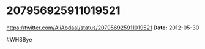 # 207956925911019521
https://twitter.com/AliAbdaal/status/207956925911019521
**Date:** 2012-05-30

#WHSBye

